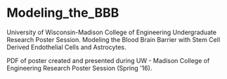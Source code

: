 # Modeling_the_BBB
University of Wisconsin-Madison College of Engineering Undergraduate Research Poster Session. Modeling the Blood Brain Barrier with Stem Cell Derived Endothelial Cells and Astrocytes.

PDF of poster created and presented during UW - Madison College of Engineering Research Poster Session (Spring '16). 
